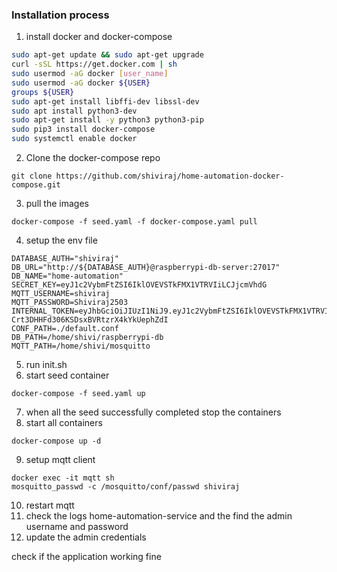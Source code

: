 ### Installation process

1. install docker and docker-compose

```sh
sudo apt-get update && sudo apt-get upgrade
curl -sSL https://get.docker.com | sh
sudo usermod -aG docker [user_name]
sudo usermod -aG docker ${USER}
groups ${USER}
sudo apt-get install libffi-dev libssl-dev
sudo apt install python3-dev
sudo apt-get install -y python3 python3-pip
sudo pip3 install docker-compose
sudo systemctl enable docker
```

2. Clone the docker-compose repo

```shell
git clone https://github.com/shiviraj/home-automation-docker-compose.git
```

3. pull the images

```shell
docker-compose -f seed.yaml -f docker-compose.yaml pull
```

4. setup the env file

```shell
DATABASE_AUTH="shiviraj"
DB_URL="http://${DATABASE_AUTH}@raspberrypi-db-server:27017"
DB_NAME="home-automation"
SECRET_KEY=eyJ1c2VybmFtZSI6IklOVEVSTkFMX1VTRVIiLCJjcmVhdG
MQTT_USERNAME=shiviraj
MQTT_PASSWORD=Shiviraj2503
INTERNAL_TOKEN=eyJhbGciOiJIUzI1NiJ9.eyJ1c2VybmFtZSI6IklOVEVSTkFMX1VTRVIiLCJjcmVhdGVkQXQiOiIyMDIyLTA4LTMwVDA1OjAwOjQ5LjM1OFoiLCJleHBpcmVkQXQiOiIyMTIyLTA4LTMwVDA1OjAwOjQ5LjM1OFoifQ.uxjpl7v-Crt3DHHFd306KSDsxBVRtzrX4kYkUephZdI
CONF_PATH=./default.conf
DB_PATH=/home/shivi/raspberrypi-db
MQTT_PATH=/home/shivi/mosquitto
```

5. run init.sh
6. start seed container

```shell
docker-compose -f seed.yaml up
```

7. when all the seed successfully completed stop the containers
8. start all containers

```shell
docker-compose up -d
```

9. setup mqtt client

```shell
docker exec -it mqtt sh
mosquitto_passwd -c /mosquitto/conf/passwd shiviraj
```

10. restart mqtt
11. check the logs home-automation-service and the find the admin username and password
12. update the admin credentials

check if the application working fine



